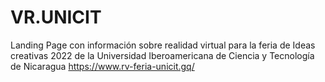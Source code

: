 # VR.UNICIT
Landing Page con información sobre realidad virtual para la feria de Ideas creativas 2022 de la Universidad Iberoamericana de Ciencia y Tecnología de Nicaragua
https://www.rv-feria-unicit.gq/
